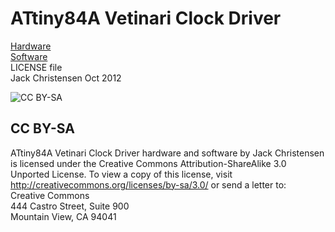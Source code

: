 # ATtiny84A Vetinari Clock Driver #
[Hardware](http://goo.gl/Rsk2Ki)  
[Software](http://goo.gl/oXYS8Y)  
LICENSE file  
Jack Christensen Oct 2012  

![CC BY-SA](http://mirrors.creativecommons.org/presskit/buttons/88x31/png/by-sa.png)
## CC BY-SA ##
ATtiny84A Vetinari Clock Driver hardware and software by Jack Christensen is licensed under the Creative Commons Attribution-ShareAlike 3.0 Unported License. To view a copy of this license, visit http://creativecommons.org/licenses/by-sa/3.0/ or send a letter to:  
Creative Commons  
444 Castro Street, Suite 900  
Mountain View, CA 94041  
